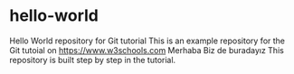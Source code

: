 # hello-world
Hello World repository for Git tutorial
This is an example repository for the Git tutoial on https://www.w3schools.com
Merhaba Biz de buradayız
This repository is built step by step in the tutorial.
